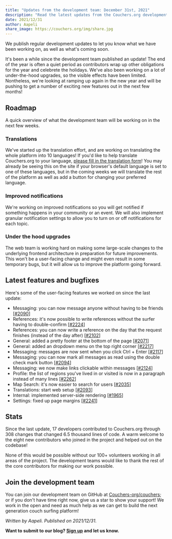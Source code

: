 ```yaml
---
title: "Updates from the development team: December 31st, 2021"
description: "Read the latest updates from the Couchers.org development team."
date: 2021/12/31
author: Aapeli
share_image: https://couchers.org/img/share.jpg
---
```


We publish regular development updates to let you know what we have been working on, as well as what's coming soon.

It's been a while since the development team published an update! The end of the year is often a quiet period as contributors wrap up other obligations for the year and celebrete the holidays. We've also been working on a lot of under-the-hood upgrades, so the visible effects have been limited. Nontheless, we're looking at ramping up again in the new year and will be pushing to get a number of exciting new features out in the next few months!

## Roadmap

A quick overview of what the development team will be working on in the next few weeks.

### Translations

We've started up the translation effort, and are working on translating the whole platform into 10 languages! If you'd like to help translate Couchers.org to your language, [please fill in the translation form](https://couchers.org/translation-form)! You may already be seeing this on the site if your browser's default language is set to one of these languages, but in the coming weeks we will translate the rest of the platform as well as add a button for changing your preferred language.

### Improved notifications

We're working on improved notifications so you will get notified if something happens in your community or an event. We will also implement granular notification settings to allow you to turn on or off notifications for each topic.

### Under the hood upgrades

The web team is working hard on making some large-scale changes to the underlying frontend architecture in preparation for future improvements. This won't be a user-facing change and might even result in some temporary bugs, but it will allow us to improve the platform going forward.

## Latest features and bugfixes

Here's some of the user-facing features we worked on since the last update:

* Messaging: you can now message anyone without having to be friends [[#2090](https://github.com/Couchers-org/couchers/pull/2090)]
* References: it's now possible to write references without the surfer having to double-confirm [[#2224](https://github.com/Couchers-org/couchers/pull/2224)]
* References: you can now write a reference on the day that the request finishes (instead of the day after) [[#2102](https://github.com/Couchers-org/couchers/pull/2102)]
* General: added a pretty footer at the bottom of the page [[#2071](https://github.com/Couchers-org/couchers/pull/2071)]
* General: added an dropdown menu on the top right corner [[#2217](https://github.com/Couchers-org/couchers/pull/2217)]
* Messaging: messages are now sent when you click Ctrl + Enter [[#2117](https://github.com/Couchers-org/couchers/pull/2117)]
* Messaging: you can now mark all messages as read using the double check mark button [[#2094](https://github.com/Couchers-org/couchers/pull/2094)]
* Messaging: we now make links clickable within messages [[#2124](https://github.com/Couchers-org/couchers/pull/2124)]
* Profile: the list of regions you've lived in or visited is now in a paragraph instead of many lines [[#2262](https://github.com/Couchers-org/couchers/pull/2262)]
* Map Search: it's now easier to search for users [[#2035](https://github.com/Couchers-org/couchers/pull/2035)]
* Translations: start web setup [[#2093](https://github.com/Couchers-org/couchers/pull/2093)]
* Internal: implemented server-side rendering [[#1965](https://github.com/Couchers-org/couchers/pull/1965)]
* Settings: fixed up page margins [[#2241](https://github.com/Couchers-org/couchers/pull/2241)]

## Stats

Since the last update, 17 developers contributed to Couchers.org through 308 changes that changed 6.5 thousand lines of code. A warm welcome to the eight new contributors who joined in the project and helped out on the codebase!

None of this would be possible without our 100+ volunteers working in all areas of the project. The development teams would like to thank the rest of the core contributors for making our work possible.

## Join the development team

You can join our development team on GitHub at [Couchers-org/couchers](https://github.com/couchers-org/couchers); or if you don't have time right now, give us a star to show your support! We work in the open and need as much help as we can get to build the next generation couch surfing platform!

*Written by Aapeli. Published on 2021/12/31.*

**Want to submit to our blog? [Sign up](/volunteer) and let us know.**
